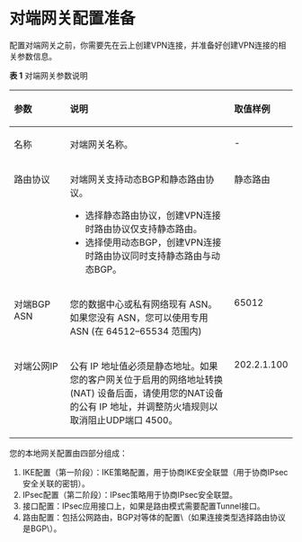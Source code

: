 # 对端网关配置准备<a name="vpn_04_0903"></a>

配置对端网关之前，你需要先在云上创建VPN连接，并准备好创建VPN连接的相关参数信息。

**表 1**  对端网关参数说明

<a name="table61829653"></a>
<table><thead align="left"><tr id="row15547288"><th class="cellrowborder" valign="top" width="20.200000000000003%" id="mcps1.2.4.1.1"><p id="p51370843"><a name="p51370843"></a><a name="p51370843"></a>参数</p>
</th>
<th class="cellrowborder" valign="top" width="59.599999999999994%" id="mcps1.2.4.1.2"><p id="p288734"><a name="p288734"></a><a name="p288734"></a>说明</p>
</th>
<th class="cellrowborder" valign="top" width="20.200000000000003%" id="mcps1.2.4.1.3"><p id="p23387465"><a name="p23387465"></a><a name="p23387465"></a>取值样例</p>
</th>
</tr>
</thead>
<tbody><tr id="row1026218433498"><td class="cellrowborder" valign="top" width="20.200000000000003%" headers="mcps1.2.4.1.1 "><p id="p72631343204916"><a name="p72631343204916"></a><a name="p72631343204916"></a>名称</p>
</td>
<td class="cellrowborder" valign="top" width="59.599999999999994%" headers="mcps1.2.4.1.2 "><p id="p926314374911"><a name="p926314374911"></a><a name="p926314374911"></a>对端网关名称。</p>
</td>
<td class="cellrowborder" valign="top" width="20.200000000000003%" headers="mcps1.2.4.1.3 "><p id="p426334314494"><a name="p426334314494"></a><a name="p426334314494"></a>-</p>
</td>
</tr>
<tr id="row01512584490"><td class="cellrowborder" valign="top" width="20.200000000000003%" headers="mcps1.2.4.1.1 "><p id="p2151185819492"><a name="p2151185819492"></a><a name="p2151185819492"></a>路由协议</p>
</td>
<td class="cellrowborder" valign="top" width="59.599999999999994%" headers="mcps1.2.4.1.2 "><p id="p141511858124915"><a name="p141511858124915"></a><a name="p141511858124915"></a>对端网关支持动态BGP和静态路由协议。</p>
<a name="ul3270145335218"></a><a name="ul3270145335218"></a><ul id="ul3270145335218"><li>选择静态路由协议，创建VPN连接时路由协议仅支持静态路由。</li><li>选择使用动态BGP，创建VPN连接时路由协议同时支持静态路由与动态BGP。</li></ul>
</td>
<td class="cellrowborder" valign="top" width="20.200000000000003%" headers="mcps1.2.4.1.3 "><p id="p115145820491"><a name="p115145820491"></a><a name="p115145820491"></a>静态路由</p>
</td>
</tr>
<tr id="row9808313185016"><td class="cellrowborder" valign="top" width="20.200000000000003%" headers="mcps1.2.4.1.1 "><p id="p1780818135503"><a name="p1780818135503"></a><a name="p1780818135503"></a>对端BGP ASN</p>
</td>
<td class="cellrowborder" valign="top" width="59.599999999999994%" headers="mcps1.2.4.1.2 "><p id="p11446028145111"><a name="p11446028145111"></a><a name="p11446028145111"></a>您的数据中心或私有网络现有 ASN。如果您没有 ASN，您可以使用专用 ASN (在 64512–65534 范围内)</p>
</td>
<td class="cellrowborder" valign="top" width="20.200000000000003%" headers="mcps1.2.4.1.3 "><p id="p744632810518"><a name="p744632810518"></a><a name="p744632810518"></a>65012</p>
</td>
</tr>
<tr id="row10397181995013"><td class="cellrowborder" valign="top" width="20.200000000000003%" headers="mcps1.2.4.1.1 "><p id="p1739881995011"><a name="p1739881995011"></a><a name="p1739881995011"></a>对端公网IP</p>
</td>
<td class="cellrowborder" valign="top" width="59.599999999999994%" headers="mcps1.2.4.1.2 "><p id="p67528531513"><a name="p67528531513"></a><a name="p67528531513"></a>公有 IP 地址值必须是静态地址。如果您的客户网关位于启用的网络地址转换 (NAT) 设备后面，请使用您的NAT设备的公有 IP 地址，并调整防火墙规则以取消阻止UDP端口 4500。</p>
</td>
<td class="cellrowborder" valign="top" width="20.200000000000003%" headers="mcps1.2.4.1.3 "><p id="p575213536512"><a name="p575213536512"></a><a name="p575213536512"></a>202.2.1.100</p>
</td>
</tr>
</tbody>
</table>

您的本地网关配置由四部分组成：

1.  IKE配置（第一阶段）：IKE策略配置，用于协商IKE安全联盟（用于协商IPsec安全关联的密钥）。
2.  IPsec配置（第二阶段）：IPsec策略用于协商IPsec安全联盟。
3.  接口配置：IPsec应用接口上，如果是路由模式需要配置Tunnel接口。
4.  路由配置：包括公网路由，BGP对等体的配置\（如果连接类型选择路由协议是BGP\）。

